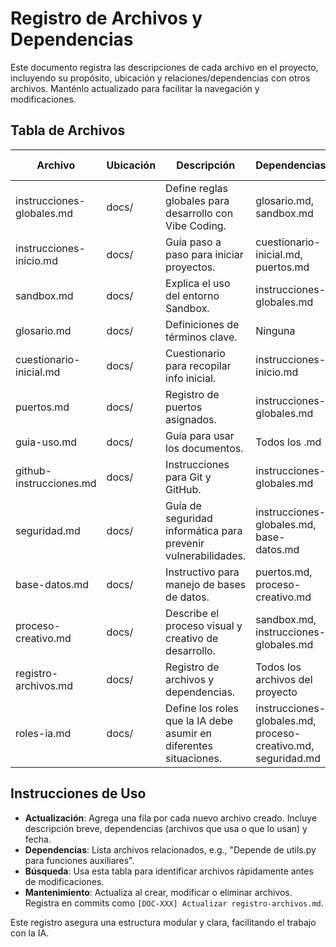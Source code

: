 # Registro de Archivos y Dependencias

Este documento registra las descripciones de cada archivo en el proyecto, incluyendo su propósito, ubicación y relaciones/dependencias con otros archivos. Manténlo actualizado para facilitar la navegación y modificaciones.

## Tabla de Archivos

| Archivo | Ubicación | Descripción | Dependencias | Última Modificación |
|---------|-----------|-------------|--------------|---------------------|
| instrucciones-globales.md | docs/ | Define reglas globales para desarrollo con Vibe Coding. | glosario.md, sandbox.md | [Fecha] |
| instrucciones-inicio.md | docs/ | Guía paso a paso para iniciar proyectos. | cuestionario-inicial.md, puertos.md | [Fecha] |
| sandbox.md | docs/ | Explica el uso del entorno Sandbox. | instrucciones-globales.md | [Fecha] |
| glosario.md | docs/ | Definiciones de términos clave. | Ninguna | [Fecha] |
| cuestionario-inicial.md | docs/ | Cuestionario para recopilar info inicial. | instrucciones-inicio.md | [Fecha] |
| puertos.md | docs/ | Registro de puertos asignados. | instrucciones-globales.md | [Fecha] |
| guia-uso.md | docs/ | Guía para usar los documentos. | Todos los .md | [Fecha] |
| github-instrucciones.md | docs/ | Instrucciones para Git y GitHub. | instrucciones-globales.md | [Fecha] |
| seguridad.md | docs/ | Guía de seguridad informática para prevenir vulnerabilidades. | instrucciones-globales.md, base-datos.md | [Fecha] |
| base-datos.md | docs/ | Instructivo para manejo de bases de datos. | puertos.md, proceso-creativo.md | [Fecha] |
| proceso-creativo.md | docs/ | Describe el proceso visual y creativo de desarrollo. | sandbox.md, instrucciones-globales.md | [Fecha] |
| registro-archivos.md | docs/ | Registro de archivos y dependencias. | Todos los archivos del proyecto | [Fecha] |
| roles-ia.md | docs/ | Define los roles que la IA debe asumir en diferentes situaciones. | instrucciones-globales.md, proceso-creativo.md, seguridad.md | 2025-09-09 |

## Instrucciones de Uso

- **Actualización**: Agrega una fila por cada nuevo archivo creado. Incluye descripción breve, dependencias (archivos que usa o que lo usan) y fecha.
- **Dependencias**: Lista archivos relacionados, e.g., "Depende de utils.py para funciones auxiliares".
- **Búsqueda**: Usa esta tabla para identificar archivos rápidamente antes de modificaciones.
- **Mantenimiento**: Actualiza al crear, modificar o eliminar archivos. Registra en commits como `[DOC-XXX] Actualizar registro-archivos.md`.

Este registro asegura una estructura modular y clara, facilitando el trabajo con la IA.
